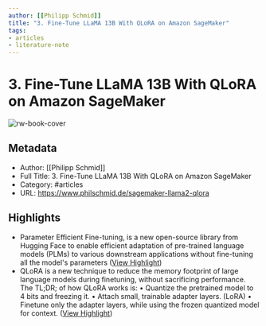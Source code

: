```yaml
---
author: [[Philipp Schmid]]
title: "3. Fine-Tune LLaMA 13B With QLoRA on Amazon SageMaker"
tags: 
- articles
- literature-note
---
```

# 3. Fine-Tune LLaMA 13B With QLoRA on Amazon SageMaker

![rw-book-cover](https://www.philschmid.de/static/blog/sagemaker-llama2-qlora/thumbnail.jpg)

## Metadata
- Author: [[Philipp Schmid]]
- Full Title: 3. Fine-Tune LLaMA 13B With QLoRA on Amazon SageMaker
- Category: #articles
- URL: https://www.philschmid.de/sagemaker-llama2-qlora

## Highlights
- Parameter Efficient Fine-tuning, is a new open-source library from Hugging Face to enable efficient adaptation of pre-trained language models (PLMs) to various downstream applications without fine-tuning all the model's parameters ([View Highlight](https://read.readwise.io/read/01h5q363sryqytrc465zjz76cp))
- QLoRA is a new technique to reduce the memory footprint of large language models during finetuning, without sacrificing performance. The TL;DR; of how QLoRA works is:
  • Quantize the pretrained model to 4 bits and freezing it.
  • Attach small, trainable adapter layers. (LoRA)
  • Finetune only the adapter layers, while using the frozen quantized model for context. ([View Highlight](https://read.readwise.io/read/01h5q385mhse2bpdcwtwp0d95r))
